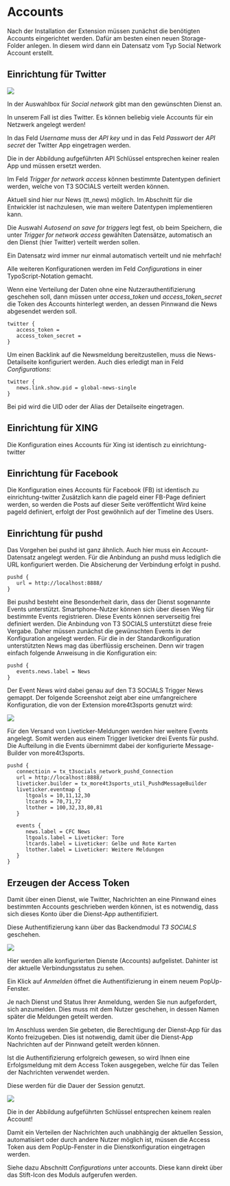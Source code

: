 Accounts
========

Nach der Installation der Extension müssen zunächst die benötigten Accounts eingerichtet werden. Dafür am besten einen neuen Storage-Folder anlegen. In diesem wird dann ein Datensatz vom Typ Social Network Account erstellt.

Einrichtung für Twitter
-----------------------

![](../Images/EditSocialRecordTwitter.png)

In der Auswahlbox für *Social network* gibt man den gewünschten Dienst an.

In unserem Fall ist dies Twitter. Es können beliebig viele Accounts für ein Netzwerk angelegt werden!

In das Feld *Username* muss der *API key* und in das Feld *Passwort* der *API secret* der Twitter App eingetragen werden.

Die in der Abbildung aufgeführten API Schlüssel entsprechen keiner realen App und müssen ersetzt werden.

Im Feld *Trigger for network access* können bestimmte Datentypen definiert werden, welche von T3 SOCIALS verteilt werden können.

Aktuell sind hier nur News (tt\_news) möglich. Im Abschnitt für die Entwickler ist nachzulesen, wie man weitere Datentypen implementieren kann.

Die Auswahl *Autosend on save for triggers* legt fest, ob beim Speichern, die unter *Trigger for network access* gewählten Datensätze, automatisch an den Dienst (hier Twitter) verteilt werden sollen.

Ein Datensatz wird immer nur einmal automatisch verteilt und nie mehrfach!

Alle weiteren Konfigurationen werden im Feld *Configurations* in einer TypoScript-Notation gemacht.

Wenn eine Verteilung der Daten ohne eine Nutzerauthentifizierung geschehen soll, dann müssen unter *access\_token* und *access\_token\_secret* die Token des Accounts hinterlegt werden, an dessen Pinnwand die News abgesendet werden soll.

~~~~ {.sourceCode .ts}
twitter {
   access_token = 
   access_token_secret =  
}
~~~~

Um einen Backlink auf die Newsmeldung bereitzustellen, muss die News-Detailseite konfiguriert werden. Auch dies erledigt man in Feld *Configurations*:

~~~~ {.sourceCode .ts}
twitter {
   news.link.show.pid = global-news-single
}
~~~~

Bei pid wird die UID oder der Alias der Detailseite eingetragen.

Einrichtung für XING
--------------------

Die Konfiguration eines Accounts für Xing ist identisch zu einrichtung-twitter

Einrichtung für Facebook
------------------------

Die Konfiguration eines Accounts für Facebook (FB) ist identisch zu einrichtung-twitter
Zusätzlich kann die pageId einer FB-Page definiert werden, so werden die Posts auf dieser Seite veröffentlicht
Wird keine pageId definiert, erfolgt der Post gewöhnlich auf der Timeline des Users.

Einrichtung für pushd
---------------------

Das Vorgehen bei pushd ist ganz ähnlich. Auch hier muss ein Account-Datensatz angelegt werden. Für die Anbindung an pushd muss lediglich die URL konfiguriert werden. Die Absicherung der Verbindung erfolgt in pushd.

~~~~ {.sourceCode .ts}
pushd {
   url = http://localhost:8888/
}
~~~~

Bei pushd besteht eine Besonderheit darin, dass der Dienst sogenannte Events unterstützt. Smartphone-Nutzer können sich über diesen Weg für bestimmte Events registrieren. Diese Events können serverseitig frei definiert werden. Die Anbindung von T3 SOCIALS unterstützt diese freie Vergabe. Daher müssen zunächst die gewünschten Events in der Konfiguration angelegt werden. Für die in der Standardkonfiguration unterstützten News mag das überflüssig erscheinen. Denn wir tragen einfach folgende Anweisung in die Konfiguration ein:

~~~~ {.sourceCode .ts}
pushd {
   events.news.label = News
}
~~~~

Der Event News wird dabei genau auf den T3 SOCIALS Trigger News gemappt. Der folgende Screenshot zeigt aber eine umfangreichere Konfiguration, die von der Extension more4t3sports genutzt wird:

![](../Images/EditSocialRecordLiveticker.png)

Für den Versand von Liveticker-Meldungen werden hier weitere Events angelegt. Somit werden aus einem Trigger liveticker drei Events für pushd. Die Aufteilung in die Events übernimmt dabei der konfigurierte Message-Builder von more4t3sports.

~~~~ {.sourceCode .ts}
pushd {
   connectioin = tx_t3socials_network_pushd_Connection
   url = http://localhost:8888/
   liveticker.builder = tx_more4t3sports_util_PushdMessageBuilder
   liveticker.eventmap {
      ltgoals = 10,11,12,30
      ltcards = 70,71,72
      ltother = 100,32,33,80,81
   }

   events {
      news.label = CFC News
      ltgoals.label = Liveticker: Tore 
      ltcards.label = Liveticker: Gelbe und Rote Karten
      ltother.label = Liveticker: Weitere Meldungen
   }
}
~~~~

Erzeugen der Access Token
-------------------------

Damit über einen Dienst, wie Twitter, Nachrichten an eine Pinnwand eines bestimmten Accounts geschrieben werden können, ist es notwendig, dass sich dieses Konto über die Dienst-App authentifiziert.

Diese Authentifizierung kann über das Backendmodul *T3 SOCIALS* geschehen.

![](../Images/ModNetworkTrigger.png)

Hier werden alle konfigurierten Dienste (Accounts) aufgelistet. Dahinter ist der aktuelle Verbindungsstatus zu sehen.

Ein Klick auf *Anmelden* öffnet die Authentifizierung in einem neuem PopUp-Fenster.

Je nach Dienst und Status Ihrer Anmeldung, werden Sie nun aufgefordert, sich anzumelden. Dies muss mit dem Nutzer geschehen, in dessen Namen später die Meldungen geteilt werden.

Im Anschluss werden Sie gebeten, die Berechtigung der Dienst-App für das Konto freizugeben. Dies ist notwendig, damit über die Dienst-App Nachrichten auf der Pinnwand geteilt werden können.

Ist die Authentifizierung erfolgreich gewesen, so wird Ihnen eine Erfolgsmeldung mit dem Access Token ausgegeben, welche für das Teilen der Nachrichten verwendet werden.

Diese werden für die Dauer der Session genutzt.

![](../Images/PopupConnectionState.png)

Die in der Abbildung aufgeführten Schlüssel entsprechen keinem realen Account!

Damit ein Verteilen der Nachrichten auch unabhängig der aktuellen Session, automatisiert oder durch andere Nutzer möglich ist, müssen die Access Token aus dem PopUp-Fenster in die Dienstkonfiguration eingetragen werden.

Siehe dazu Abschnitt *Configurations* unter accounts. Diese kann direkt über das Stift-Icon des Moduls aufgerufen werden.
